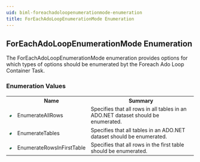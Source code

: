 ```yaml
---
uid: biml-foreachadoloopenumerationmode-enumeration
title: ForEachAdoLoopEnumerationMode Enumeration
---
```


## ForEachAdoLoopEnumerationMode Enumeration

<div class="LanguageSummary"><div class ="SummaryItem">The ForEachAdoLoopEnumerationMode enumeration provides options for which types of options should be enumerated byt the Foreach Ado Loop Container Task.</div></div>
<div class="EnumValueGroup">

### Enumeration Values

<table id="EnumValue" class="MemberList"><tbody><tr><th class="MemberTypeIconColumnHeader">&nbsp;</th><th class="MemberNameColumnHeader">Name</th><th class="MemberSummaryColumnHeader">Summary</th></tr><tr class="cd0"><td align="center" class="MemberTypeIcon"><img src="enumValue.png"></img></td><td class="MemberName">EnumerateAllRows</td><td class="MemberSummary"><div class ="SummaryItem">Specifies that all rows in all tables in an ADO.NET dataset should be enumerated.</div></td></tr><tr class="cd1"><td align="center" class="MemberTypeIcon"><img src="enumValue.png"></img></td><td class="MemberName">EnumerateTables</td><td class="MemberSummary"><div class ="SummaryItem">Specifies that all tables in an ADO.NET dataset should be enumerated.</div></td></tr><tr class="cd0"><td align="center" class="MemberTypeIcon"><img src="enumValue.png"></img></td><td class="MemberName">EnumerateRowsInFirstTable</td><td class="MemberSummary"><div class ="SummaryItem">Specifies that all rows in the first table should be enumerated.</div></td></tr></tbody></table>
</div>